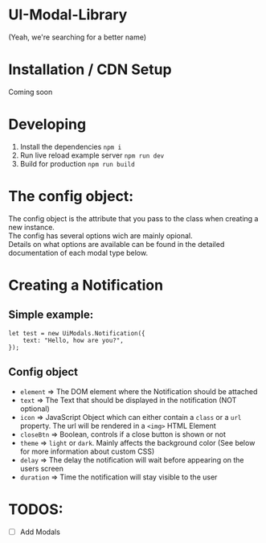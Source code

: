 # UI-Modal-Library

(Yeah, we're searching for a better name)

# Installation / CDN Setup

Coming soon

# Developing

1. Install the dependencies `npm i`
2. Run live reload example server `npm run dev`
3. Build for production `npm run build`

# The config object:

The config object is the attribute that you pass to the class when creating a new instance.  
The config has several options wich are mainly opional.  
Details on what options are available can be found in the detailed documentation of each modal type below.

# Creating a Notification

## Simple example:

```
let test = new UiModals.Notification({
    text: "Hello, how are you?",
});
```

## Config object

-   `element` => The DOM element where the Notification should be attached
-   `text` => The Text that should be displayed in the notification (NOT optional)
-   `icon` => JavaScript Object which can either contain a `class` or a `url` property. The url will be rendered in a `<img>` HTML Element
-   `closeBtn` => Boolean, controls if a close button is shown or not
-   `theme` => `light` or `dark`. Mainly affects the background color (See below for more information about custom CSS)
-   `delay` => The delay the notification will wait before appearing on the users screen
-   `duration` => Time the notification will stay visible to the user

# TODOS:

-   [ ] Add Modals
